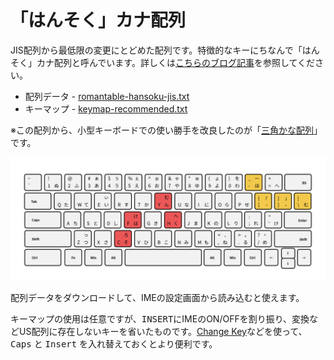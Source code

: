# 「はんそく」カナ配列

JIS配列から最低限の変更にとどめた配列です。特徴的なキーにちなんで「はんそく」カナ配列と呼んでいます。詳しくは[こちらのブログ記事](https://medium.com/@cognitom/good-bye-japanese-keyboard-9b0418f32e2c)を参照してください。

- 配列データ - [romantable-hansoku-jis.txt](https://raw.githubusercontent.com/cognitom/kana/master/romantable-hansoku-jis.txt)
- キーマップ - [keymap-recommended.txt](https://raw.githubusercontent.com/cognitom/kana/master/keymap-recommended.txt)

※この配列から、小型キーボードでの使い勝手を改良したのが「[三角かな配列](README.md)」です。

![hansoku](images/hansoku-general.png)

配列データをダウンロードして、IMEの設定画面から読み込むと使えます。

キーマップの使用は任意ですが、<kbd>INSERT</kbd>にIMEのON/OFFを割り振り、<kbd>変換</kbd>などUS配列に存在しないキーを省いたものです。[Change Key](https://forest.watch.impress.co.jp/library/software/changekey/)などを使って、<kbd>Caps</kbd> と <kbd>Insert</kbd> を入れ替えておくとより便利です。
